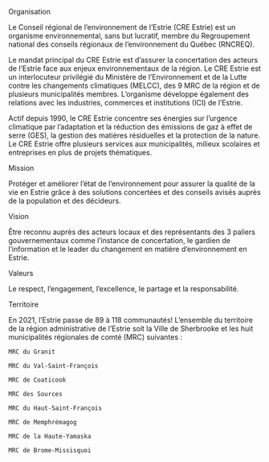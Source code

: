 
Organisation

Le Conseil régional de l’environnement de l’Estrie (CRE Estrie) est un organisme environnemental, sans but lucratif, membre du Regroupement national des conseils régionaux de l’environnement du Québec (RNCREQ).

Le mandat principal du CRE Estrie est d’assurer la concertation des acteurs de l’Estrie face aux enjeux environnementaux de la région. Le CRE Estrie est un interlocuteur privilégié du Ministère de l’Environnement et de la Lutte contre les changements climatiques (MELCC), des 9 MRC de la région et de plusieurs municipalités membres. L’organisme développe également des relations avec les industries, commerces et institutions (ICI) de l’Estrie.

Actif depuis 1990, le CRE Estrie concentre ses énergies sur l’urgence climatique par l’adaptation et la réduction des émissions de gaz à effet de serre (GES), la gestion des matières résiduelles et la protection de la nature.
Le CRE Estrie offre plusieurs services aux municipalités, milieux scolaires et entreprises en plus de projets thématiques.


Mission

Protéger et améliorer l’état de l’environnement pour assurer la qualité de la vie en Estrie grâce à des solutions concertées et des conseils avisés auprès de la population et des décideurs.


Vision

Être reconnu auprès des acteurs locaux et des représentants des 3 paliers gouvernementaux comme l’instance de concertation, le gardien de l’information et le leader du changement en matière d’environnement en Estrie.


Valeurs

Le respect, l’engagement, l’excellence, le partage et la responsabilité.


Territoire

En 2021, l’Estrie passe de 89 à 118 communautés! L’ensemble du territoire de la région administrative de l’Estrie soit la Ville de Sherbrooke et les huit municipalités régionales de comté (MRC) suivantes :

    MRC du Granit

    MRC du Val-Saint-François
    
    MRC de Coaticook
    
    MRC des Sources
    
    MRC du Haut-Saint-François
    
    MRC de Memphrémagog
    
    MRC de la Haute-Yamaska
    
    MRC de Brome-Missisquoi

